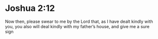 # Joshua 2:12

Now then, please swear to me by the Lord that, as I have dealt kindly with you, you also will deal kindly with my father’s house, and give me a sure sign
